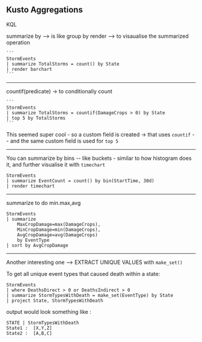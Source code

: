## Kusto Aggregations

KQL

summarize by --> is like group by
render --> to visaualise the summarized operation

	```
	StormEvents
	| summarize TotalStorms = count() by State
	| render barchart
	```

---

countif(predicate) -> to conditionally count

	```
	StormEvents
	| summarize TotalStorms = countif(DamageCrops > 0) by State
	| top 5 by TotalStorms
	```
This seemed super cool - so a custom field is created -> that uses `countif` -- and the same custom field is used for `top 5`

---

You can summarize by bins -- like buckets - similar to how histogram does it, and further visualise it with `timechart`

```
StormEvents
| summarize EventCount = count() by bin(StartTime, 30d)
| render timechart
```

---

summarize to do min.max,avg

```
StormEvents
| summarize 
    MaxCropDamage=max(DamageCrops),
    MinCropDamage=min(DamageCrops),
    AvgCropDamage=avg(DamageCrops)
    by EventType
| sort by AvgCropDamage
```

-----

Another interesting one --> EXTRACT UNIQUE VALUES with `make_set()`

To get all unique event types that caused death within a state:

```
StormEvents
| where DeathsDirect > 0 or DeathsIndirect > 0
| summarize StormTypesWithDeath = make_set(EventType) by State
| project State, StormTypesWithDeath
```

output would look something like : 
```
STATE | StormTypesWithDeath
State1 :  [X,Y,Z]
State2 :  [A,B,C]
```